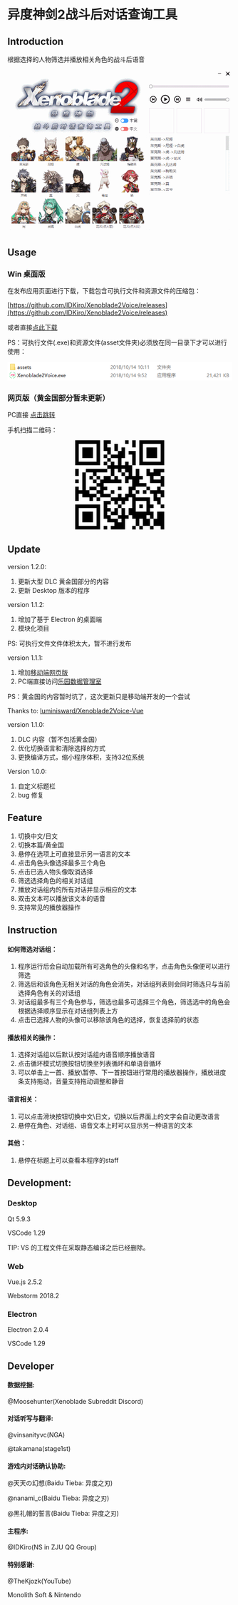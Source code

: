 # 异度神剑2战斗后对话查询工具

## Introduction

根据选择的人物筛选并播放相关角色的战斗后语音

![](/image/main.gif)

## Usage

### Win 桌面版

在发布应用页面进行下载，下载包含可执行文件和资源文件的压缩包：

[https://github.com/IDKiro/Xenoblade2Voice/releases](https://github.com/IDKiro/Xenoblade2Voice/releases)

或者直接[点此下载](https://github.com/IDKiro/Xenoblade2Voice/releases/download/1.2.0/Xenoblade2Voice.zip)

PS：可执行文件(.exe)和资源文件(asset文件夹)必须放在同一目录下才可以进行使用：

![](/image/file.png)

### 网页版（黄金国部分暂未更新）

PC直接 [点击跳转](http://xb2.idkiro.xyz/)

手机扫描二维码：

<div align="center">
  <img src="image/qrcode.png">
</div>

## Update

version 1.2.0:

1. 更新大型 DLC 黄金国部分的内容
2. 更新 Desktop 版本的程序

version 1.1.2:

1. 增加了基于 Electron 的桌面端
2. 模块化项目

PS: 可执行文件文件体积太大，暂不进行发布

version 1.1.1:

1. 增加[移动端网页版](http://xb2.idkiro.xyz/)
2. PC端直接访问[乐园数据管理室](http://xenoblade2.cn/%E6%88%98%E5%90%8E%E5%AF%B9%E8%AF%9D)

PS：黄金国的内容暂时坑了，这次更新只是移动端开发的一个尝试

Thanks to: [luminisward/Xenoblade2Voice-Vue](https://github.com/luminisward/Xenoblade2Voice-Vue)

version 1.1.0:

1. DLC 内容（暂不包括黄金国）
2. 优化切换语言和清除选择的方式
3. 更换编译方式，缩小程序体积，支持32位系统

Version 1.0.0: 

1. 自定义标题栏
2. bug 修复

## Feature

1. 切换中文/日文
2. 切换本篇/黄金国
3. 悬停在选项上可直接显示另一语言的文本
4. 点击角色头像选择最多三个角色
5. 点击已选人物头像取消选择
6. 筛选选择角色的相关对话组
7. 播放对话组内的所有对话并显示相应的文本
8. 双击文本可以播放该文本的语音
9. 支持常见的播放器操作

## Instruction

#### 如何筛选对话组：

1. 程序运行后会自动加载所有可选角色的头像和名字，点击角色头像便可以进行筛选
2. 筛选后和该角色无相关对话的角色会消失，对话组列表则会同时筛选只与当前选择角色有关的对话组
3. 对话组最多有三个角色参与，筛选也最多可选择三个角色，筛选选中的角色会根据选择顺序显示在对话组列表上方
4. 点击已选择人物的头像可以移除该角色的选择，恢复选择前的状态

#### 播放相关的操作：

1. 选择对话组以后默认按对话组内语音顺序播放语音
2. 点击循环模式切换按钮切换至列表循环和单语音循环
3. 可以单击上一首、播放\暂停、下一首按钮进行常用的播放器操作，播放进度条支持拖动，音量支持拖动调整和静音

#### 语言相关：

1. 可以点击滑块按钮切换中文\日文，切换以后界面上的文字会自动更改语言
2. 悬停在角色、对话组、语音文本上时可以显示另一种语言的文本

#### 其他：

1. 悬停在标题上可以查看本程序的staff

## Development:

### Desktop

Qt 5.9.3

VSCode 1.29

TIP: VS 的工程文件在采取静态编译之后已经删除。

### Web

Vue.js 2.5.2

Webstorm 2018.2

### Electron

Electron 2.0.4

VSCode 1.29

## Developer

#### 数据挖掘:

@Moosehunter(Xenoblade Subreddit Discord)

#### 对话听写与翻译:

@vinsanityvc(NGA)

@takamana(stage1st)

#### 游戏内对话确认协助:

@天天の幻想(Baidu Tieba: 异度之刃)

@nanami_c(Baidu Tieba: 异度之刃)

@黑礼帽的誓言(Baidu Tieba: 异度之刃)

#### 主程序:

@IDKiro(NS in ZJU QQ Group)

#### 特别感谢:

@TheKjozk(YouTube)

Monolith Soft & Nintendo
